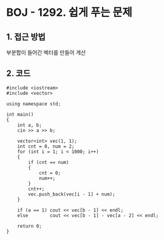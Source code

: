 # BOJ - 1292. 쉽게 푸는 문제

## 1. 접근 방법  
부분합이 들어간 벡터를 만들어 계산
## 2. 코드  
```
#include <iostream>
#include <vector>

using namespace std;

int main()
{
	int a, b;
	cin >> a >> b;

	vector<int> vec(1, 1);
	int cnt = 0, num = 2;
	for (int i = 1; i < 1000; i++)
	{
		if (cnt == num)
		{
			cnt = 0;
			num++;
		}
		cnt++;
		vec.push_back(vec[i - 1] + num);
	}

	if (a == 1)	cout << vec[b - 1] << endl;
	else		cout << vec[b - 1] - vec[a - 2] << endl;

	return 0;
}
```